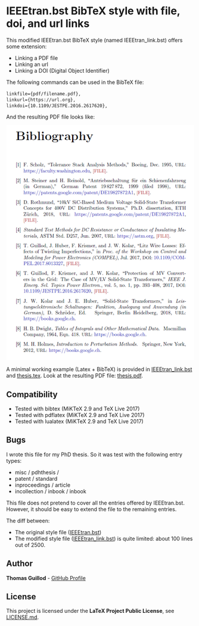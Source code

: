 # IEEEtran.bst BibTeX style with file, doi, and url links

This modified IEEEtran.bst BibTeX style (named IEEEtran_link.bst) offers some extension:
* Linking a PDF file
* Linking an url
* Linking a DOI (Digital Object Identifier)

The following commands can be used in the BibTeX file:
```
linkfile={pdf/filename.pdf},
linkurl={https://url.org},
linkdoi={10.1109/JESTPE.2016.2617620},
```

And the resulting PDF file looks like:
<p float="middle">
    <img src="screenshot.png" width="600">
</p>

A minimal working example (Latex + BibTeX) is provided in [IEEEtran_link.bst](IEEEtran_link.bst) and [thesis.tex](thesis.tex).
Look at the resulting PDF file: [thesis.pdf](thesis.pdf).

## Compatibility

* Tested with bibtex (MiKTeX 2.9 and TeX Live 2017)
* Tested with pdflatex (MiKTeX 2.9 and TeX Live 2017)
* Tested with lualatex (MiKTeX 2.9 and TeX Live 2017)

## Bugs

I wrote this file for my PhD thesis. So it was test with the following entry types:
* misc / pdhthesis / 
* patent / standard
* inproceedings / article
* incollection / inbook / inbook

This file does not pretend to cover all the entries offered by IEEEtran.bst.
However, it should be easy to extend the file to the remaining entries.

The diff between:
* The original style file ([IEEEtran.bst](IEEEtran.bst))
* The modified style file ([IEEEtran_link.bst](IEEEtran_link.bst))
is quite limited: about 100 lines out of 2500.

## Author

**Thomas Guillod** - [GitHub Profile](https://github.com/otvam)

## License

This project is licensed under the **LaTeX Project Public License**, see [LICENSE.md](LICENSE.md).
